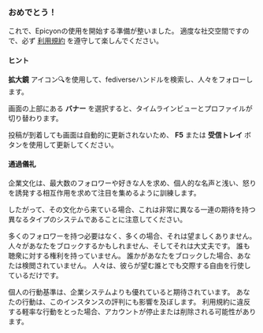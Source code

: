 ### おめでとう！
これで、Epicyonの使用を開始する準備が整いました。 適度な社交空間ですので、必ず [利用規約](/terms) を遵守して楽しんでください。

#### ヒント
**拡大鏡** アイコン🔍を使用して、fediverseハンドルを検索し、人々をフォローします。

画面の上部にある **バナー** を選択すると、タイムラインビューとプロファイルが切り替わります。

投稿が到着しても画面は自動的に更新されないため、 **F5** または **受信トレイ** ボタンを使用して更新してください。

#### 通過儀礼
企業文化は、最大数のフォロワーや好きな人を求め、個人的な名声と浅い、怒りを誘発する相互作用を求めて注目を集めるように訓練します。

したがって、その文化から来ている場合、これは非常に異なる一連の期待を持つ異なるタイプのシステムであることに注意してください。

多くのフォロワーを持つ必要はなく、多くの場合、それは望ましくありません。 人々があなたをブロックするかもしれません、そしてそれは大丈夫です。 誰も聴衆に対する権利を持っていません。 誰かがあなたをブロックした場合、あなたは検閲されていません。 人々は、彼らが望む誰とでも交際する自由を行使しているだけです。

個人の行動基準は、企業システムよりも優れていると期待されています。 あなたの行動は、このインスタンスの評判にも影響を及ぼします。 利用規約に違反する軽率な行動をとった場合、アカウントが停止または削除される可能性があります。
